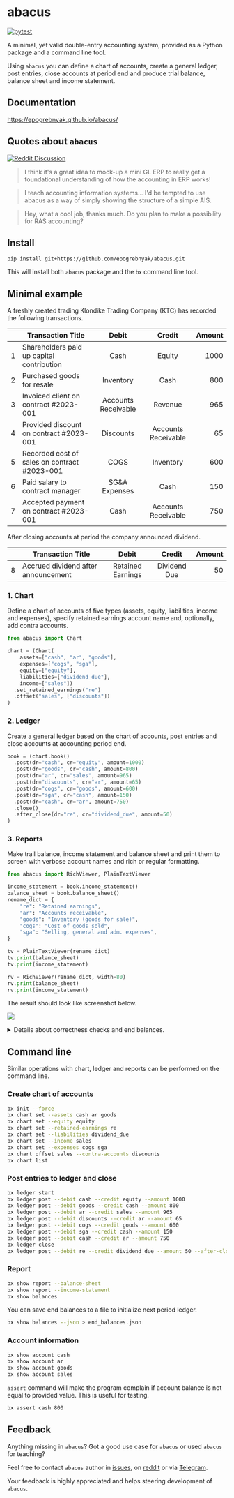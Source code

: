 # abacus

[![pytest](https://github.com/epogrebnyak/abacus/actions/workflows/.pytest.yml/badge.svg)](https://github.com/epogrebnyak/abacus/actions/workflows/.pytest.yml)

A minimal, yet valid double-entry accounting system, provided as a Python package and a command line tool.

Using `abacus` you can define a chart of accounts, create a general ledger, post
entries, close accounts at period end and produce trial balance, balance sheet and income statement.

## Documentation

<https://epogrebnyak.github.io/abacus/>

## Quotes about `abacus`

[![Reddit Discussion](https://img.shields.io/badge/Reddit-%23FF4500.svg?style=for-the-badge&logo=Reddit&logoColor=white)](https://www.reddit.com/r/Accounting/comments/136rrit/wrote_an_accounting_demo_in_python/)

> I think it's a great idea to mock-up a mini GL ERP to really get a foundational understanding of how the accounting in ERP works!

> I teach accounting information systems... I'd be tempted to use abacus as a way of simply showing the structure of a simple AIS.

> Hey, what a cool job, thanks much. Do you plan to make a possibility for RAS accounting?

## Install

```
pip install git+https://github.com/epogrebnyak/abacus.git
```

This will install both `abacus` package and the `bx` command line tool.

## Minimal example

A freshly created trading Klondike Trading Company (KTC) has recorded the following transactions.

|     | Transaction Title                            |        Debit        |       Credit        | Amount |
| --- | -------------------------------------------- | :-----------------: | :-----------------: | -----: |
| 1   | Shareholders paid up capital contribution    |        Cash         |       Equity        |   1000 |
| 2   | Purchased goods for resale                   |      Inventory      |        Cash         |    800 |
| 3   | Invoiced client on contract #2023-001        | Accounts Receivable |       Revenue       |    965 |
| 4   | Provided discount on contract #2023-001      |      Discounts      | Accounts Receivable |     65 |
| 5   | Recorded cost of sales on contract #2023-001 |        COGS         |      Inventory      |    600 |
| 6   | Paid salary to contract manager              |    SG&A Expenses    |        Cash         |    150 |
| 7   | Accepted payment on contract #2023-001       |        Cash         | Accounts Receivable |    750 |

After closing accounts at period the company announced dividend.

|     | Transaction Title                            |        Debit        |       Credit        | Amount |
| --- | -------------------------------------------- | :-----------------: | :-----------------: | -----: |
| 8   | Accrued dividend after announcement          |  Retained Earnings  |    Dividend Due     |     50 |


### 1. Chart

Define a chart of accounts of five types (assets, equity, liabilities, income and expenses),
specify retained earnings account name and, optionally, add contra accounts.

```python
from abacus import Chart

chart = (Chart(
    assets=["cash", "ar", "goods"],
    expenses=["cogs", "sga"],
    equity=["equity"],
    liabilities=["dividend_due"],
    income=["sales"])
  .set_retained_earnings("re")
  .offset("sales", ["discounts"])
)
```

### 2. Ledger

Create a general ledger based on the chart of accounts,
post entries and close accounts at accounting period end.

```python
book = (chart.book()
  .post(dr="cash", cr="equity", amount=1000)
  .post(dr="goods", cr="cash", amount=800)
  .post(dr="ar", cr="sales", amount=965)
  .post(dr="discounts", cr="ar", amount=65)
  .post(dr="cogs", cr="goods", amount=600)
  .post(dr="sga", cr="cash", amount=150)
  .post(dr="cash", cr="ar", amount=750)
  .close()
  .after_close(dr="re", cr="dividend_due", amount=50)
)
```

### 3. Reports

Make trail balance, income statement and balance sheet and print them to screen
with verbose account names and rich or regular formatting.

```python
from abacus import RichViewer, PlainTextViewer

income_statement = book.income_statement()
balance_sheet = book.balance_sheet()
rename_dict = {
    "re": "Retained earnings",
    "ar": "Accounts receivable",
    "goods": "Inventory (goods for sale)",
    "cogs": "Cost of goods sold",
    "sga": "Selling, general and adm. expenses",
}

tv = PlainTextViewer(rename_dict)
tv.print(balance_sheet)
tv.print(income_statement)

rv = RichViewer(rename_dict, width=80)
rv.print(balance_sheet)
rv.print(income_statement)
```

The result should look like screenshot below.

![](https://user-images.githubusercontent.com/9265326/249445794-7def0fc2-934b-49fa-a3ad-9137072a2900.png)

<details>
<summary> Details about correctness checks and end balances.
</summary>

### Check values

As a reminder `assert` statement in Python will raise exception if provided wrong comparison.
These checks will execute and this way we will know the code in README is up to date and correct.

```python
from abacus import IncomeStatement, BalanceSheet

print(income_statement)
assert income_statement == IncomeStatement(
    income={'sales': 900},
    expenses={'cogs': 600, 'sga': 150}
)
print(balance_sheet)
assert balance_sheet == BalanceSheet(
    assets={'cash': 800, 'ar': 150, 'goods': 200}, 
    capital={'equity': 1000, 're': 100}, 
    liabilities={'dividend_due': 50}
)
```

### End balances

You can use end balances from current period to initialize ledger at the start of next accounting period.

```python
end_balances = book.nonzero_balances()
print(end_balances)
next_book = chart.book(starting_balances=end_balances)
```

</details>

## Command line

Similar operations with chart, ledger and reports can be performed on the command line.

### Create chart of accounts

```bash
bx init --force
bx chart set --assets cash ar goods
bx chart set --equity equity
bx chart set --retained-earnings re
bx chart set --liabilities dividend_due
bx chart set --income sales
bx chart set --expenses cogs sga
bx chart offset sales --contra-accounts discounts
bx chart list
```

### Post entries to ledger and close

```bash
bx ledger start
bx ledger post --debit cash --credit equity --amount 1000
bx ledger post --debit goods --credit cash --amount 800
bx ledger post --debit ar --credit sales --amount 965
bx ledger post --debit discounts --credit ar --amount 65
bx ledger post --debit cogs --credit goods --amount 600
bx ledger post --debit sga --credit cash --amount 150
bx ledger post --debit cash --credit ar --amount 750
bx ledger close
bx ledger post --debit re --credit dividend_due --amount 50 --after-close
```

### Report

```bash
bx show report --balance-sheet
bx show report --income-statement
bx show balances
```

You can save end balances to a file to initialize next period ledger.

```bash
bx show balances --json > end_balances.json
```

### Account information

```bash
bx show account cash
bx show account ar
bx show account goods
bx show account sales
```

`assert` command will make the program complain
if account balance is not equal to provided value.
This is useful for testing.

```bash
bx assert cash 800
```

## Feedback

Anything missing in `abacus`?
Got a good use case for `abacus` or used `abacus` for teaching?

Feel free to contact `abacus` author
in [issues](https://github.com/epogrebnyak/abacus/issues),
on [reddit](https://www.reddit.com/user/iamevpo)
or via [Telegram](https://t.me/epoepo).

Your feedback is highly appreciated and helps steering development of `abacus`.
